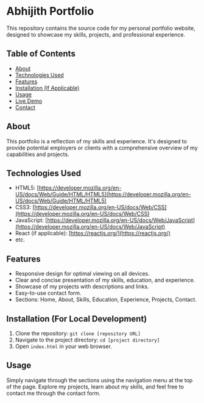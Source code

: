 # Abhijith Portfolio

This repository contains the source code for my personal portfolio website, designed to showcase my skills, projects, and professional experience.

## Table of Contents

- [About](#about)
- [Technologies Used](#technologies-used)
- [Features](#features)
- [Installation (If Applicable)](#installation)
- [Usage](#usage)
- [Live Demo](#live-demo)
- [Contact](#contact)

## About

This portfolio is a reflection of my skills and experience. It's designed to provide potential employers or clients with a comprehensive overview of my capabilities and projects.

## Technologies Used

- HTML5: [https://developer.mozilla.org/en-US/docs/Web/Guide/HTML/HTML5](https://developer.mozilla.org/en-US/docs/Web/Guide/HTML/HTML5)
- CSS3: [https://developer.mozilla.org/en-US/docs/Web/CSS](https://developer.mozilla.org/en-US/docs/Web/CSS)
- JavaScript: [https://developer.mozilla.org/en-US/docs/Web/JavaScript](https://developer.mozilla.org/en-US/docs/Web/JavaScript)
- React (if applicable): [https://reactjs.org/](https://reactjs.org/)
- etc.

## Features

- Responsive design for optimal viewing on all devices.
- Clear and concise presentation of my skills, education, and experience.
- Showcase of my projects with descriptions and links.
- Easy-to-use contact form.
- Sections: Home, About, Skills, Education, Experience, Projects, Contact.

## Installation (For Local Development)

1.  Clone the repository: `git clone [repository URL]`
2.  Navigate to the project directory: `cd [project directory]`
3.  Open `index.html` in your web browser.

## Usage

Simply navigate through the sections using the navigation menu at the top of the page. Explore my projects, learn about my skills, and feel free to contact me through the contact form.

